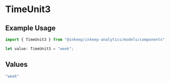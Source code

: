 # TimeUnit3

## Example Usage

```typescript
import { TimeUnit3 } from "@inkeep/inkeep-analytics/models/components";

let value: TimeUnit3 = "week";
```

## Values

```typescript
"week"
```